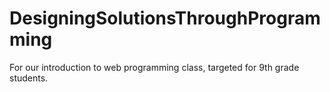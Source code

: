 # DesigningSolutionsThroughProgramming
For our introduction to web programming class, targeted for 9th grade students. 
